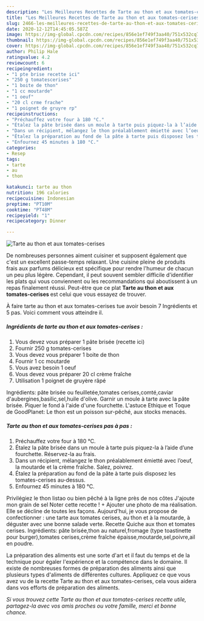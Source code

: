 ```yaml
---
description: "Les Meilleures Recettes de Tarte au thon et aux tomates-cerises"
title: "Les Meilleures Recettes de Tarte au thon et aux tomates-cerises"
slug: 2466-les-meilleures-recettes-de-tarte-au-thon-et-aux-tomates-cerises
date: 2020-12-12T14:45:05.587Z
image: https://img-global.cpcdn.com/recipes/856e1ef749f3aa40/751x532cq70/tarte-au-thon-et-aux-tomates-cerises-photo-principale-de-la-recette.jpg
thumbnail: https://img-global.cpcdn.com/recipes/856e1ef749f3aa40/751x532cq70/tarte-au-thon-et-aux-tomates-cerises-photo-principale-de-la-recette.jpg
cover: https://img-global.cpcdn.com/recipes/856e1ef749f3aa40/751x532cq70/tarte-au-thon-et-aux-tomates-cerises-photo-principale-de-la-recette.jpg
author: Philip Hale
ratingvalue: 4.2
reviewcount: 6
recipeingredient:
- "1 pte brise recette ici"
- "250 g tomatescerises"
- "1 boite de thon"
- "1 cc moutarde"
- "1 oeuf"
- "20 cl crme frache"
- "1 poignet de gruyre rp"
recipeinstructions:
- "Préchauffez votre four à 180 °C."
- "Étalez la pâte brisée dans un moule à tarte puis piquez-la à l’aide d’une fourchette. Réservez-la au frais."
- "Dans un récipient, mélangez le thon préalablement émietté avec l’oeuf, la moutarde et la crème fraîche. Salez, poivrez."
- "Étalez la préparation au fond de la pâte à tarte puis disposez les tomates-cerises au-dessus."
- "Enfournez 45 minutes à 180 °C."
categories:
- Resep
tags:
- tarte
- au
- thon

katakunci: tarte au thon 
nutrition: 196 calories
recipecuisine: Indonesian
preptime: "PT10M"
cooktime: "PT48M"
recipeyield: "1"
recipecategory: Dinner

---
```



![Tarte au thon et aux tomates-cerises](https://img-global.cpcdn.com/recipes/856e1ef749f3aa40/751x532cq70/tarte-au-thon-et-aux-tomates-cerises-photo-principale-de-la-recette.jpg)

De nombreuses personnes aiment cuisiner et supposent également que c'est un excellent passe-temps relaxant. Une cuisine pleine de produits frais aux parfums délicieux est spécifique pour rendre l'humeur de chacun un peu plus légère. Cependant, il peut souvent sembler difficile d'identifier les plats qui vous conviennent ou les recommandations qui aboutissent à un repas finalement réussi. Peut-être que ce plat <strong> Tarte au thon et aux tomates-cerises </strong> est celui que vous essayez de trouver.

<!--inarticleads1-->

À faire tarte au thon et aux tomates-cerises tue avoir besoin 7 Ingrédients et 5 pas. Voici comment vous atteindre il.

##### Ingrédients de tarte au thon et aux tomates-cerises :

1. Vous devez vous préparer 1 pâte brisée (recette ici)
1. Fournir 250 g tomates-cerises
1. Vous devez vous préparer 1 boite de thon
1. Fournir 1 cc moutarde
1. Vous avez besoin 1 oeuf
1. Vous devez vous préparer 20 cl crème fraîche
1. Utilisation 1 poignet de gruyère râpé


Ingrédients: pâte brisée ou feuilletée,tomates cerises,comté,caviar d&#39;aubergines,basilic,sel,huile d&#39;olive. Garnir un moule à tarte avec la pâte brisée. Piquer le fond à l&#39;aide d&#39;une fourchette. L&#39;astuce Ethique et Toque de GoodPlanet: Le thon est un poisson sur-pêché, aux stocks menacés. 

<!--inarticleads2-->

##### Tarte au thon et aux tomates-cerises pas à pas :

1. Préchauffez votre four à 180 °C.
1. Étalez la pâte brisée dans un moule à tarte puis piquez-la à l’aide d’une fourchette. Réservez-la au frais.
1. Dans un récipient, mélangez le thon préalablement émietté avec l’oeuf, la moutarde et la crème fraîche. Salez, poivrez.
1. Étalez la préparation au fond de la pâte à tarte puis disposez les tomates-cerises au-dessus.
1. Enfournez 45 minutes à 180 °C.


Privilégiez le thon listao ou bien pêché à la ligne près de nos côtes J&#39;ajoute mon grain de sel Noter cette recette ! + Ajouter une photo de ma réalisation. Elle se décline de toutes les façons. Aujourd&#39;hui, je vous propose de confectionner : une tarte aux tomates cerises, au thon et à la moutarde, à déguster avec une bonne salade verte. Recette Quiche aux thon et tomates cerises. Ingrédients: pâte brisée,thon au naturel,fromage (type toastinette pour burger),tomates cerises,crème fraîche épaisse,moutarde,sel,poivre,ail en poudre. 

<!--inarticleads1-->

<p>
La préparation des aliments est une sorte d'art et il faut du temps et de la technique pour égaler l'expérience et la compétence dans le domaine. Il existe de nombreuses formes de préparation des aliments ainsi que plusieurs types d'aliments de différentes cultures. Appliquez ce que vous avez vu de la recette Tarte au thon et aux tomates-cerises, cela vous aidera dans vos efforts de préparation des aliments.
</p>

<p>
<i>Si vous trouvez cette Tarte au thon et aux tomates-cerises recette utile, partagez-la avec vos amis proches ou votre famille, merci et bonne chance.</i>
</p>
